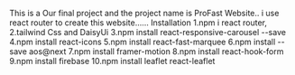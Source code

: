 This is a Our final project and the project name is ProFast Website..
i use react router to create this website......
Installation
1.npm i react router,
2.tailwind Css and DaisyUi
3.npm install react-responsive-carousel --save
4.npm install react-icons
5.npm install react-fast-marquee
6.npm install --save aos@next
7.npm install framer-motion
8.npm install react-hook-form
9.npm install firebase
10.npm install leaflet react-leaflet
